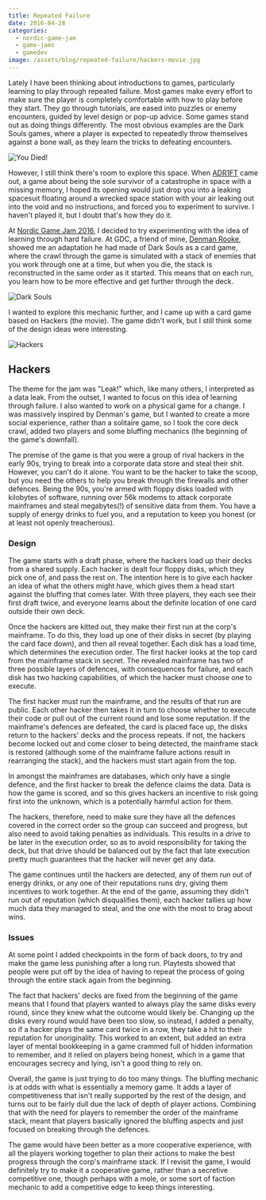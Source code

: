 ```yaml
---
title: Repeated Failure
date: 2016-04-28
categories:
  - nordic-game-jam
  - game-jams
  - gamedev
image: /assets/blog/repeated-failure/hackers-movie.jpg
---
```


Lately I have been thinking about introductions to games, particularly learning
to play through repeated failure. Most games make every effort to make sure the
player is completely comfortable with how to play before they start. They go
through tutorials, are eased into puzzles or enemy encounters, guided by level
design or pop-up advice. Some games stand out as doing things differently. The
most obvious examples are the Dark Souls games, where a player is expected to
repeatedly throw themselves against a bone wall, as they learn the tricks to
defeating encounters.

![You Died!](/assets/blog/repeated-failure/dark-souls-you-died.jpg)

However, I still think there's room to explore this space. When
[ADR1FT](http://www.adr1ft.com/) came out, a game about being the sole survivor
of a catastrophe in space with a missing memory, I hoped its opening would just
drop you into a leaking spacesuit floating around a wrecked space station with
your air leaking out into the void and no instructions, and forced you to
experiment to survive. I haven't played it, but I doubt that's how they do it.

At [Nordic Game Jam 2016](http://nordicgamejam.org/), I decided to try
experimenting with the idea of learning through hard failure. At GDC, a friend
of mine, [Denman Rooke](http://denmanrooke.com/), showed me an adaptation he had
made of Dark Souls as a card game, where the crawl through the game is simulated
with a stack of enemies that you work through one at a time, but when you die,
the stack is reconstructed in the same order as it started. This means that on
each run, you learn how to be more effective and get further through the deck.

![Dark Souls](/assets/blog/repeated-failure/denman-dark-souls.jpg)

I wanted to explore this mechanic further, and I came up with a card game based
on Hackers (the movie). The game didn't work, but I still think some of the
design ideas were interesting.

![Hackers](/assets/blog/repeated-failure/hackers-movie.jpg)

## Hackers

The theme for the jam was "Leak!" which, like many others, I interpreted as a
data leak. From the outset, I wanted to focus on this idea of learning through
failure. I also wanted to work on a physical game for a change. I was massively
inspired by Denman's game, but I wanted to create a more social experience,
rather than a solitaire game, so I took the core deck crawl, added two players
and some bluffing mechanics (the beginning of the game's downfall).

The premise of the game is that you were a group of rival hackers in the early
90s, trying to break into a corporate data store and steal their shit. However,
you can't do it alone. You want to be the hacker to take the scoop, but you need
the others to help you break through the firewalls and other defences. Being the
90s, you're armed with floppy disks loaded with kilobytes of software, running
over 56k modems to attack corporate mainframes and steal megabytes(!) of
sensitive data from them. You have a supply of energy drinks to fuel you, and a
reputation to keep you honest (or at least not openly treacherous).

### Design

The game starts with a draft phase, where the hackers load up their decks from a
shared supply. Each hacker is dealt four floppy disks, which they pick one of,
and pass the rest on. The intention here is to give each hacker an idea of what
the others might have, which gives them a head start against the bluffing that
comes later. With three players, they each see their first draft twice, and
everyone learns about the definite location of one card outside their own deck.

Once the hackers are kitted out, they make their first run at the corp's
mainframe. To do this, they load up one of their disks in secret (by playing the
card face down), and then all reveal together. Each disk has a load time, which
determines the execution order. The first hacker looks at the top card from the
mainframe stack in secret. The revealed mainframe has two of three possible
layers of defences, with consequences for failure, and each disk has two hacking
capabilities, of which the hacker must choose one to execute.

The first hacker must run the mainframe, and the results of that run are public.
Each other hacker then takes it in turn to choose whether to execute their code
or pull out of the current round and lose some reputation. If the mainframe's
defences are defeated, the card is placed face up, the disks return to the
hackers' decks and the process repeats. If not, the hackers become locked out
and come closer to being detected, the mainframe stack is restored (although
some of the mainframe failure actions result in rearranging the stack), and the
hackers must start again from the top.

In amongst the mainframes are databases, which only have a single defence, and
the first hacker to break the defence claims the data. Data is how the game is
scored, and so this gives hackers an incentive to risk going first into the
unknown, which is a potentially harmful action for them.

The hackers, therefore, need to make sure they have all the defences covered in
the correct order so the group can succeed and progress, but also need to avoid
taking penalties as individuals. This results in a drive to be later in the
execution order, so as to avoid responsibility for taking the deck, but that
drive should be balanced out by the fact that late execution pretty much
guarantees that the hacker will never get any data.

The game continues until the hackers are detected, any of them run out of energy
drinks, or any one of their reputations runs dry, giving them incentives to work
together. At the end of the game, assuming they didn't run out of reputation
(which disqualifies them), each hacker tallies up how much data they managed to
steal, and the one with the most to brag about wins.

### Issues

At some point I added checkpoints in the form of back doors, to try and make the
game less punishing after a long run. Playtests showed that people were put off
by the idea of having to repeat the process of going through the entire stack
again from the beginning.

The fact that hackers' decks are fixed from the beginning of the game means that
I found that players wanted to always play the same disks every round, since
they knew what the outcome would likely be. Changing up the disks every round
would have been too slow, so instead, I added a penalty, so if a hacker plays
the same card twice in a row, they take a hit to their reputation for
unoriginality. This worked to an extent, but added an extra layer of mental
bookkeeping in a game crammed full of hidden information to remember, and it
relied on players being honest, which in a game that encourages secrecy and
lying, isn't a good thing to rely on.

Overall, the game is just trying to do too many things. The bluffing mechanic is
at odds with what is essentially a memory game. It adds a layer of
competitiveness that isn't really supported by the rest of the design, and turns
out to be fairly dull due the lack of depth of player actions. Combining that
with the need for players to remember the order of the mainframe stack, meant
that players basically ignored the bluffing aspects and just focused on breaking
through the defences.

The game would have been better as a more cooperative experience, with all the
players working together to plan their actions to make the best progress through
the corp's mainframe stack. If I revisit the game, I would definitely try to
make it a cooperative game, rather than a secretive competitive one, though
perhaps with a mole, or some sort of faction mechanic to add a competitive edge
to keep things interesting.
